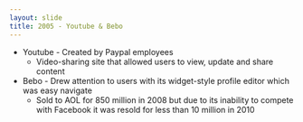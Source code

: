 ```yaml
---
layout: slide
title: 2005 - Youtube & Bebo
---
```

*   Youtube - Created by Paypal employees
    *   Video-sharing site that allowed users to view, update and share content
*   Bebo - Drew attention to users with its widget-style profile editor which was easy navigate
    *   Sold to AOL for 850 million in 2008 but due to its inability to compete with Facebook it was resold for less than 10 million in 2010
